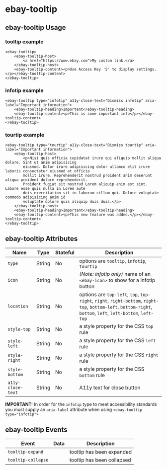 # ebay-tooltip

## ebay-tooltip Usage

### tooltip example

```marko
<ebay-tooltip>
    <ebay-tooltip-host>
        <a href="https://www.ebay.com">My custom link.</a>
    </ebay-tooltip-host>
    <ebay-tooltip-content><p>Use Access Key 'S' to display settings.</p></ebay-tooltip-content>
</ebay-tooltip>
```

### infotip example

```marko
<ebay-tooltip type="infotip" a11y-close-text="Dismiss infotip" aria-label="Important information">
    <ebay-tooltip-heading>Important</ebay-tooltip-heading>
    <ebay-tooltip-content><p>This is some important info</p></ebay-tooltip-content>
</ebay-tooltip>
```

### tourtip example

```marko
<ebay-tooltip type="tourtip" a11y-close-text="Dismiss tourtip" aria-label="Important information">
    <ebay-tooltip-host>
        <p>Nisi quis officia cupidatat irure qui aliquip mollit aliqua dolore. Sint ut anim adipisicing
        eiusmod. Dolor irure adipisicing dolor ullamco elit irure laboris consectetur eiusmod et officia
        mollit irure. Reprehenderit nostrud proident anim deserunt aliqua proident dolore reprehenderit.
        Proident fugiat sit nostrud Lorem aliquip enim est sint. Labore esse quis nulla in Lorem aute
        duis exercitation sit in laborum cillum qui. Dolore voluptate commodo adipisicing anim id
        voluptate dolore quis aliquip duis duis.</p>
    </ebay-tooltip-host>
    <ebay-tooltip-heading>Important</ebay-tooltip-heading>
    <ebay-tooltip-content><p>This new feature was added.</p></ebay-tooltip-content>
</ebay-tooltip>
```

## ebay-tooltip Attributes

Name | Type | Stateful | Description
--- | --- | --- | ---
`type` | String | No | options are `tooltip`, `infotip`, `tourtip`
`icon` | String | No | _(Note: infotip only)_ name of an `<ebay-icon>` to show for a infotip button
`location` | String | No | options are `top-left`, `top`, `top-right`, `right`, `right-bottom`, `right-top`, `bottom-left`, `bottom-right`, `bottom`, `left`, `left-bottom`, `left-top`
`style-top` | String | No | a style property for the CSS `top` rule
`style-left` | String | No | a style property for the CSS `left` rule
`style-right` | String | No | a style property for the CSS `right` rule
`style-bottom` | String | No | a style property for the CSS `bottom` rule
`a11y-close-text` | String | No | A11y text for close button

**IMPORTANT:** In order for the `infotip` type to meet accessibility standards you must supply an `aria-label` attribute when using `<ebay-tooltip type="infotip">`

## ebay-tooltip Events

Event | Data | Description
--- | --- | ---
`tooltip-expand` | | tooltip has been expanded
`tooltip-collapse` | | tooltip has been collapsed
